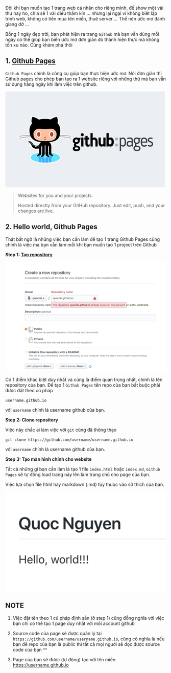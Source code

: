 
Đôi khi bạn muốn tạo 1 trang web cá nhân cho riêng mình, để show một vài thứ hay ho, chia sẻ 1 vài điều thầm kín ... nhưng lại ngại vì không biết lập trình web, không có tiền mua tên miền, thuê server ... Thế nên ước mơ đành giang dở ...

Bỗng 1 ngày đẹp trời, bạn phát hiện ra trang `Github` mà bạn vẫn dùng mỗi ngày có thể giúp bạn biến ước mơ đơn giản đó thành hiện thực mà không tốn xu nào. Cùng khám phá thôi

## 1. [Github Pages](https://pages.github.com/)

`Github Pages` chính là công cụ giúp bạn thực hiện ước mơ. Nói đơn giản thì Github pages cho phép bạn tạo ra 1 website riêng với những thứ mà bạn vẫn sử dụng hàng ngày khi làm việc trên github.



![](/resources/2018-12-05-github-pages-logo.jpeg)

>Websites for you and your projects.
>
>Hosted directly from your GitHub repository. Just edit, push, and your changes are live.

## 2. Hello world, Github Pages

Thật bất ngờ là những việc bạn cần làm để tạo 1 trang Github Pages cũng chính là việc mà bạn vẫn làm mỗi khi bạn muốn tạo 1 project trên Github

**Step 1: [Tạo repository](https://github.com/new)**

![](/resources/2018-12-05-create-repo.png)

Có 1 điểm khác biệt duy nhất và cũng là điểm quan trọng nhất, chính là tên repository của bạn. Để tạo 1 `Github Pages` tên repo của bạn bắt buộc phải được đặt theo cú pháp

```
username.github.io
```

với `username` chính là username github của bạn.

**Step 2: Clone repository**

Việc này chắc ai làm việc với `git` cũng đã thông thạo

```
git clone https://github.com/username/username.github.io
```

với `username` chính là username github của bạn.

**Step 3: Tạo màn hình chính cho website**

Tất cả những gì bạn cần làm là tạo 1 file `index.html` hoặc `index.md`, `Github Pages` sẽ tự động load trang này lên làm trang chủ cho page của bạn.

Việc lựa chọn file html hay markdown (.md) tùy thuộc vào sở thích của bạn.

![](/resources/2018-12-05-page-hello-world.png)

## NOTE

1. Việc đặt tên theo 1 cú pháp định sẵn (ở step 1) cũng đồng nghĩa với việc bạn chỉ có thể tạo 1 page duy nhất với mỗi account github

2. Source code của page sẽ được quản lý tại `https://github.com/username/username.github.io`, cũng có nghĩa là nếu bạn để repo của bạn là public thì tất cả mọi người sẽ đọc được source code của bạn ^^

3. Page của bạn sẽ được (tự động) tạo với tên miền https://username.github.io
